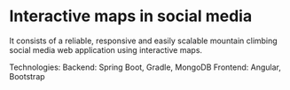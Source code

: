 # Interactive maps in social media
It consists of a reliable, responsive and easily scalable mountain climbing social media web application using interactive maps.

Technologies:
Backend: Spring Boot, Gradle, MongoDB
Frontend: Angular, Bootstrap

